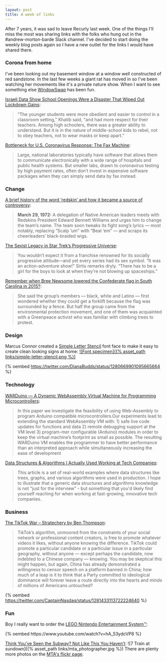 ```yaml
---
layout: post
title: A week of links
---
```

After 7 years, it was sad to leave Recurly last week. One of the things I'll
miss the most was sharing links with the folks who hung out in the #andrew-morton-barde
Slack channel. I've decided to start doing the weekly blog posts again so I have
a new outlet for the links I would have shared there.

### Corona from home

I've been looking out my basement window at a window well constructed of red
sandstone. In the last few weeks a giant rat has moved in so I've been watching
her movements like it's a private nature show. When I want to see something else
[WindowSwap](https://window-swap.com/) has been fun.

[Israeli Data Show School Openings Were a Disaster That Wiped Out Lockdown Gains](https://www.thedailybeast.com/israeli-data-show-school-openings-were-a-disaster-that-wiped-out-lockdown-gains):
> “The younger students were more obedient and easier to control in a classroom
> setting,” Khatib said, “and had more respect for their teachers. Among high
> schoolers, there was a greater ability to understand. But it is in the nature
> of middle-school kids to rebel, not to obey teachers, not to wear masks or
> keep apart.”

[Bottleneck for U.S. Coronavirus Response: The Fax Machine](https://www.nytimes.com/2020/07/13/upshot/coronavirus-response-fax-machines.html):
> Large, national laboratories typically have software that allows them to
> communicate electronically with a wide range of hospitals and public health
> systems. But smaller labs, drawn to coronavirus testing by high payment rates,
> often don’t invest in expensive software packages when they can simply send
> data by fax instead.

### Change

[A brief history of the word ‘redskin’ and how it became a source of controversy](https://www.washingtonpost.com/history/2020/07/03/redskins-name-change/):
> **March 29, 1972:** A delegation of Native American leaders meets with
> Redskins President Edward Bennett Williams and urges him to change the team’s
> name. The team soon tweaks its fight song’s lyrics — most notably, replacing
> “Scalp ’um” with “Beat ’em” — and scraps its cheerleaders’ black-braided wigs.

[The Sexist Legacy in Star Trek’s Progressive Universe](https://io9.gizmodo.com/the-sexist-legacy-in-star-trek-s-progressive-universe-1844147116):
> You wouldn’t expect it from a franchise renowned for its socially progressive
> attitude—and yet every series had its sex symbol. “It was an action-adventure
> show!” Sirtis remarks dryly. “There has to be a girl for the boys to look at
> when they’re not blowing up spaceships.”

[Remember when Bree Newsome lowered the Confederate flag in South Carolina in 2015?](https://www.washingtonpost.com/sports/2020/07/12/confederate-monuments-fall-dont-forget-bree-newsomes-athletic-act-protest-2015/):
> She said the group’s members — black, white and Latino — first wondered
> whether they could get a forklift because the flag was surrounded by a fence.
> But half the group came from the environmental protection movement, and one
> of them was acquainted with a Greenpeace activist who was familiar with
> climbing trees to protest.

### Design

Marcus Connor created a [Simple Letter Stencil](https://marcusconnor.com/stencil/)
font face to make it easy to create clean looking signs at home:
[![Font specimen]({% asset_path links/simple-letter-stencil.png %})](https://marcusconnor.com/stencil/)

{% oembed https://twitter.com/DianaBudds/status/1280669901095665664 %}

### Technology

[WARDuino — A Dynamic WebAssembly Virtual Machine for Programming Microcontrollers](https://science.beardhatcode.be/papers/2019-WARDuino-MPLR.pdf):
> In this paper we investigate the feasibility of using Web-Assembly to program
> Arduino compatible microcontrollers.Our experiments lead to extending the
> standard WebAssembly VM with: 1) safe live code updates for functions and data
> 2) remote debugging support at the VM level 3) program-mer configurable
> (Arduino) modules in order to keep the virtual machine’s footprint as small as
> possible. The resulting WARDuino VM enables the programmer to have better
> performance than an interpreted approach while simultaneously increasing the
> ease of development

[Data Structures & Algorithms I Actually Used Working at Tech Companies](https://blog.pragmaticengineer.com/data-structures-and-algorithms-i-actually-used-day-to-day/):
> This article is a set of real-world examples where data structures like trees,
> graphs, and various algorithms were used in production. I hope to illustrate
> that a generic data structures and algorithms knowledge is not "just for the
> interview" - but something that you'd likely find yourself reaching for when
> working at fast-growing, innovative tech companies.

### Business

[The TikTok War – Stratechery by Ben Thompson](https://stratechery.com/2020/the-tiktok-war/):
> TikTok’s algorithm, unmoored from the constraints of your social network or
> professional content creators, is free to promote whatever videos it likes,
> without anyone knowing the difference. TikTok could promote a particular
> candidate or a particular issue in a particular geography, without anyone —
> except perhaps the candidate, now indebted to a Chinese company — knowing.
> You may be skeptical this might happen, but again, China has already
> demonstrated a willingness to censor speech on a platform banned in China;
> how much of a leap is it to think that a Party committed to ideological
> dominance will forever leave a route directly into the hearts and minds of
> millions of Americans untouched?

{% oembed https://twitter.com/CaptainNasdaq/status/1281433113722224640 %}

### Fun

Boy I really want to order the [LEGO Nintendo Entertainment System™](https://www.lego.com/en-us/product/nintendo-entertainment-system-71374):
<div class="flex-video widescreen">
  {% oembed https://www.youtube.com/watch?v=hA_53ydcVP8 %}
</div>

[Think You’ve Seen the Subway? Not Like This You Haven’t](https://www.nytimes.com/2020/07/10/nyregion/nyc-subway-photos.html):
![7 Train at sundown]({% asset_path links/mta_photographer.jpg %})
There are plenty more photos on the [MTA's flickr page](https://www.flickr.com/photos/mtaphotos/).
